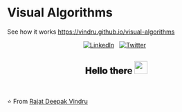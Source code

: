 # Visual Algorithms 
See how it works https://vindru.github.io/visual-algorithms

<div align="center">

<a href="https://www.linkedin.com/in/rajat-vindru/" target="_blank"><img src="https://img.shields.io/badge/LinkedIn-%230077B5.svg?&style=flat-square&logo=linkedin&logoColor=white" alt="LinkedIn"></a> &nbsp; 
<a href="https://twitter.com/RajatVindru" target="_blank"><img src="https://img.shields.io/badge/Twitter-%231877F2.svg?&style=flat-square&logo=twitter&logoColor=white" alt="Twitter"></a> &nbsp;



<h2> 𝐇𝐞𝐥𝐥𝐨 𝐭𝐡𝐞𝐫e <img src="https://github.com/dheeraj-2000/dheeraj-2000/blob/master/gifs/Hi.gif" width="30px"></h2> <br>


</div>

⭐ From [Rajat Deepak Vindru](https://github.com/vindru)


